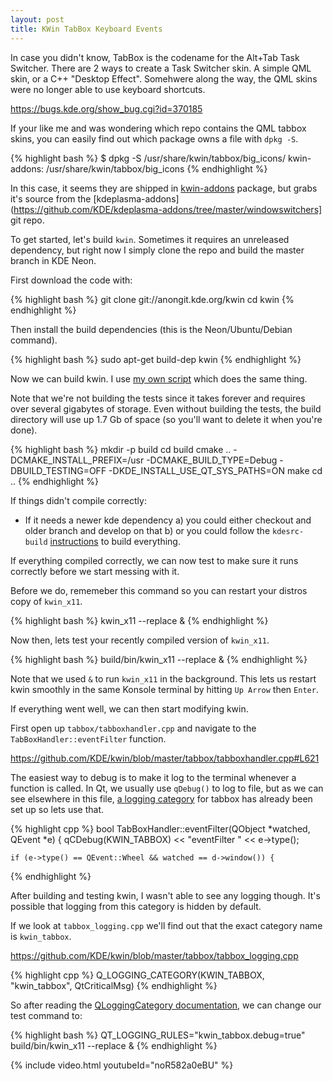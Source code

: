 ```yaml
---
layout: post
title: KWin TabBox Keyboard Events
---
```


In case you didn't know, TabBox is the codename for the Alt+Tab Task Switcher. There are 2 ways to create a Task Switcher skin. A simple QML skin, or a C++ "Desktop Effect". Somehwere along the way, the QML skins were no longer able to use keyboard shortcuts.

<https://bugs.kde.org/show_bug.cgi?id=370185>

If your like me and was wondering which repo contains the QML tabbox skins, you can easily find out which package owns a file with `dpkg -S`.

{% highlight bash %}
$ dpkg -S /usr/share/kwin/tabbox/big_icons/
kwin-addons: /usr/share/kwin/tabbox/big_icons
{% endhighlight %}

In this case, it seems they are shipped in [kwin-addons](https://packages.debian.org/stretch/kwin-addons) package, but grabs it's source from the [kdeplasma-addons](https://github.com/KDE/kdeplasma-addons/tree/master/windowswitchers] git repo.

To get started, let's build `kwin`. Sometimes it requires an unreleased dependency, but right now I simply clone the repo and build the master branch in KDE Neon.

First download the code with:

{% highlight bash %}
git clone git://anongit.kde.org/kwin
cd kwin
{% endhighlight %}

Then install the build dependencies (this is the Neon/Ubuntu/Debian command).

{% highlight bash %}
sudo apt-get build-dep kwin
{% endhighlight %}

Now we can build kwin. I use [my own script](https://gist.github.com/Zren/3f859c267ac1148aaedcf54a9bacb00f) which does the same thing.

Note that we're not building the tests since it takes forever and requires over several gigabytes of storage. Even without building the tests, the build directory will use up 1.7 Gb of space (so you'll want to delete it when you're done).

{% highlight bash %}
mkdir -p build
cd build
cmake .. -DCMAKE_INSTALL_PREFIX=/usr -DCMAKE_BUILD_TYPE=Debug -DBUILD_TESTING=OFF -DKDE_INSTALL_USE_QT_SYS_PATHS=ON
make
cd ..
{% endhighlight %}

If things didn't compile correctly:

* If it needs a newer kde dependency
    a) you could either checkout and older branch and develop on that
    b) or you could follow the `kdesrc-build` [instructions](https://community.kde.org/Guidelines_and_HOWTOs/Build_from_source) to build everything.

If everything compiled correctly, we can now test to make sure it runs correctly before we start messing with it.

Before we do, rememeber this command so you can restart your distros copy of `kwin_x11`.

{% highlight bash %}
kwin_x11 --replace &
{% endhighlight %}

Now then, lets test your recently compiled version of `kwin_x11`.

{% highlight bash %}
build/bin/kwin_x11 --replace &
{% endhighlight %}

Note that we used `&` to run `kwin_x11` in the background. This lets us restart kwin smoothly in the same Konsole terminal by hitting `Up Arrow` then `Enter`.

If everything went well, we can then start modifying kwin.

First open up `tabbox/tabboxhandler.cpp` and navigate to the `TabBoxHandler::eventFilter` function.

https://github.com/KDE/kwin/blob/master/tabbox/tabboxhandler.cpp#L621

The easiest way to debug is to make it log to the terminal whenever a function is called. In Qt, we usually use `qDebug()` to log to file, but as we can see elsewhere in this file, [a logging category](http://doc.qt.io/qt-5/qloggingcategory.html) for tabbox has already been set up so lets use that.

{% highlight cpp %}
bool TabBoxHandler::eventFilter(QObject *watched, QEvent *e)
{
    qCDebug(KWIN_TABBOX) << "eventFilter " << e->type();

    if (e->type() == QEvent::Wheel && watched == d->window()) {
{% endhighlight %}

After building and testing kwin, I wasn't able to see any logging though. It's possible that logging from this category is hidden by default.

If we look at `tabbox_logging.cpp` we'll find out that the exact category name is `kwin_tabbox`.

https://github.com/KDE/kwin/blob/master/tabbox/tabbox_logging.cpp

{% highlight cpp %}
Q_LOGGING_CATEGORY(KWIN_TABBOX, "kwin_tabbox", QtCriticalMsg)
{% endhighlight %}

So after reading the [QLoggingCategory documentation](http://doc.qt.io/qt-5/qloggingcategory.html#logging-rules), we can change our test command to:

{% highlight bash %}
QT_LOGGING_RULES="kwin_tabbox.debug=true" build/bin/kwin_x11 --replace &
{% endhighlight %}

{% include video.html youtubeId="noR582a0eBU" %}
